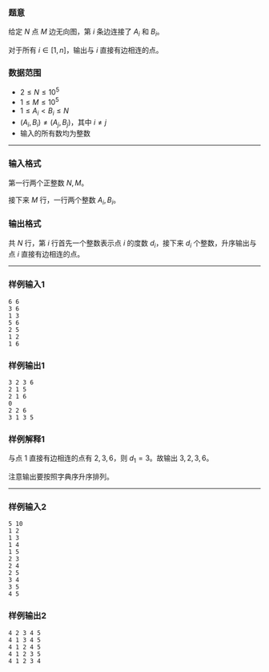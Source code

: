 ### 题意 

给定 $N$ 点 $M$ 边无向图，第 $i$ 条边连接了 $A_i$ 和 $B_i$。

对于所有 $i\in[1,n]$，输出与 $i$ 直接有边相连的点。

### 数据范围

- $2 \le N \le 10^5$
- $1 \le M \le 10^5$
- $1 \le A_i < B_i \le N$
- $(A_i, B_i) \neq (A_j, B_j)$，其中 $i \neq j$
- 输入的所有数均为整数

---

### 输入格式

第一行两个正整数 $N, M$。

接下来 $M$ 行，一行两个整数 $A_i, B_i$。

### 输出格式

共 $N$ 行，第 $i$ 行首先一个整数表示点 $i$ 的度数 $d_i$，接下来 $d_i$ 个整数，升序输出与点 $i$ 直接有边相连的点。

---

### 样例输入1

```
6 6
3 6
1 3
5 6
2 5
1 2
1 6
```
### 样例输出1

```
3 2 3 6
2 1 5
2 1 6
0
2 2 6
3 1 3 5
```

### 样例解释1

与点 $1$ 直接有边相连的点有 $2, 3, 6$，则 $d_1=3$。故输出 $3, 2, 3, 6$。

注意输出要按照字典序升序排列。

---

### 样例输入2

```
5 10
1 2
1 3
1 4
1 5
2 3
2 4
2 5
3 4
3 5
4 5
```

### 样例输出2

```
4 2 3 4 5
4 1 3 4 5
4 1 2 4 5
4 1 2 3 5
4 1 2 3 4
```
